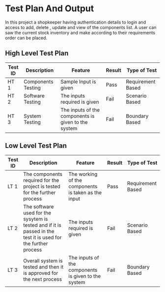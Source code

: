 
# Test Plan And Output

In this project a shopkeeper having authentication details to login and access to add, delete , update and view of the components list. A user can saw the current stock inventory and make according to their requirements order can be placed.


## High Level Test Plan
|Test ID	|Description|	Feature|	Result|	Type of Test|
|---------|---------|--------|----------|------------|
|HT 1|	Components Testing	|Sample Input is given|	Pass	|Requirement Based|
|HT 2|	Software Testing	|The inputs required is given	|Fail|	Scenario Based|
|HT 3	|System Testing|	The inputs of the components is given to the system|	Fail|	Boundary Based|

## Low Level Test Plan
|Test ID	|Description|	Feature	|Result|	Type of Test|
|----------|----------|---------|-------|--------------|
|LT 1	|The components required for the project is tested for the further process	|The working of the components is taken as the input|	Pass	|Requirement Based|
|LT 2	|The software used for the sysytem is tested and if it is passed in the test it is used for the further process	|The inputs required is given|	Fail|	Scenario Based|
|LT 3	|Overall system is tested and then it is approved for the next process	|The inputs of the components is given to the system	|Fail	|Boundary Based|
